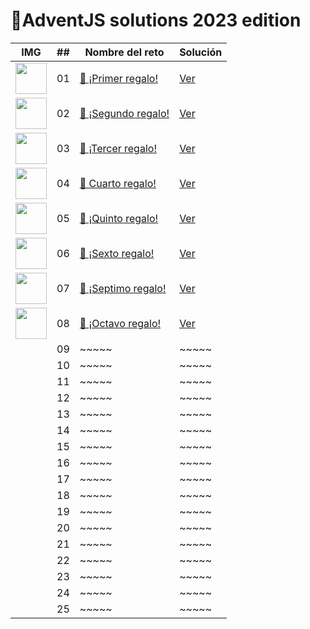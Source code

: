 # 🎄AdventJS solutions 2023 edition



| IMG                                                                                              | ##  | Nombre del reto                                                           |  Solución                                                                        | 
| ------------------------------------------------------------------------------------------------ | :-: | ------------------------------------------------------------------------- | ---------------------------------------------------------------------------------- | 
| <img src="https://adventjs.dev/challenges-2023/1.png" width="50" style="object-fit: contain;" /> | 01  | [🎁 ¡Primer regalo!](https://adventjs.dev/es/challenges/2023/1)  | [Ver](https://github.com/jeanmunoz23/adventjs2023/blob/master/challenge01/index.js) 
|  <img src="https://adventjs.dev/challenges-2023/2.png" width="50" style="object-fit: contain;" /> | 02  | [🎁 ¡Segundo regalo!](https://adventjs.dev/es/challenges/2023/2)  | [Ver](https://github.com/jeanmunoz23/adventjs2023/blob/master/challenge02/index.ts) | 02  | ~~~~~|~~~~~
| <img src="https://adventjs.dev/challenges-2023/3.png" width="50" style="object-fit: contain;" /> | 03  | [🎁 ¡Tercer regalo!](https://adventjs.dev/es/challenges/2023/3)  | [Ver](https://github.com/jeanmunoz23/adventjs2023/blob/master/challenge03/index.ts)   | 03  |  ~~~~~|~~~~~
|   <img src="https://adventjs.dev/challenges-2023/4.png" width="50" style="object-fit: contain;" /> | 04  | [🎁 Cuarto regalo!](https://adventjs.dev/es/challenges/2023/4)  | [Ver](https://github.com/jeanmunoz23/adventjs2023/blob/master/challenge04/index.js)   | 04  | ~~~~~| ~~~~~                                                                              |
|    <img src="https://adventjs.dev/challenges-2023/5.png" width="50" style="object-fit: contain;" /> | 05  | [🎁 ¡Quinto regalo!](https://adventjs.dev/es/challenges/2023/5)  | [Ver](https://github.com/jeanmunoz23/adventjs2023/blob/master/challenge05/index.js)                                                                                                 | 05  | ~~~~~| ~~~~~                                                                              |
|   <img src="https://adventjs.dev/challenges-2023/6.png" width="50" style="object-fit: contain;" /> | 06  | [🎁 ¡Sexto regalo!](https://adventjs.dev/es/challenges/2023/6)  | [Ver](https://github.com/jeanmunoz23/adventjs2023/blob/master/challenge06/index.ts)                                                                                                | 06  | ~~~~~| ~~~~~                                                                              |
|    <img src="https://adventjs.dev/challenges-2023/7.png" width="50" style="object-fit: contain;" /> | 07  | [🎁 ¡Septimo regalo!](https://adventjs.dev/es/challenges/2023/7)  | [Ver](https://github.com/jeanmunoz23/adventjs2023/blob/master/challenge07/index.js)                                                                                                   | 07  | ~~~~~| ~~~~~                                                                              |
| <img src="https://adventjs.dev/challenges-2023/8.png" width="50" style="object-fit: contain;" /> | 08  | [🎁 ¡Octavo regalo!](https://adventjs.dev/es/challenges/2023/8)  | [Ver](https://github.com/jeanmunoz23/adventjs2023/blob/master/challenge08/index.js)                                                                                                   | 08  | ~~~~~| ~~~~~                                                                              |
|                                                                                                  | 09  | ~~~~~| ~~~~~                                                                              |
|                                                                                                  | 10  | ~~~~~| ~~~~~                                                                              |
|                                                                                                  | 11  | ~~~~~| ~~~~~                                                                              |
|                                                                                                  | 12  | ~~~~~| ~~~~~                                                                              |
|                                                                                                  | 13  | ~~~~~| ~~~~~                                                                              |
|                                                                                                  | 14  | ~~~~~| ~~~~~                                                                              |
|                                                                                                  | 15  | ~~~~~| ~~~~~                                                                              |
|                                                                                                  | 16  | ~~~~~| ~~~~~                                                                              |
|                                                                                                  | 17  | ~~~~~| ~~~~~                                                                              |
|                                                                                                  | 18  | ~~~~~| ~~~~~                                                                              |
|                                                                                                  | 19  | ~~~~~| ~~~~~                                                                              | 
|                                                                                                  | 20  | ~~~~~| ~~~~~                                                                              |
|                                                                                                  | 21  | ~~~~~| ~~~~~                                                                              |
|                                                                                                  | 22  | ~~~~~| ~~~~~                                                                              | 
|                                                                                                  | 23  | ~~~~~| ~~~~~                                                                              | 
|                                                                                                  | 24  | ~~~~~| ~~~~~                                                                              |
|                                                                                                  | 25  | ~~~~~| ~~~~~                                                                            
